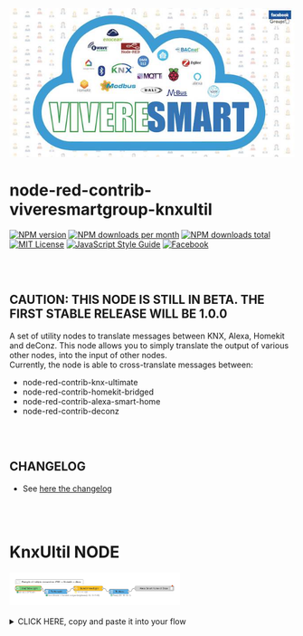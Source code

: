 
![GitHub Logo](/img/logo.jpg)

# node-red-contrib-viveresmartgroup-knxultil



[![NPM version][npm-version-image]][npm-url]
[![NPM downloads per month][npm-downloads-month-image]][npm-url]
[![NPM downloads total][npm-downloads-total-image]][npm-url]
[![MIT License][license-image]][license-url]
[![JavaScript Style Guide](https://img.shields.io/badge/code_style-standard-brightgreen.svg)](https://standardjs.com)
[![Facebook][facebook-image]][facebook-url]

<br/>
<br/>

## CAUTION: THIS NODE IS STILL IN BETA. THE FIRST STABLE RELEASE WILL BE 1.0.0

A set of utility nodes to translate messages between KNX, Alexa, Homekit and deConz.
This node allows you to simply translate the output of various other nodes, into the input of other nodes.<br/>
Currently, the node is able to cross-translate messages between:<br/>
- node-red-contrib-knx-ultimate
- node-red-contrib-homekit-bridged
- node-red-contrib-alexa-smart-home
- node-red-contrib-deconz

<br/>
<br/>

## CHANGELOG
* See <a href="https://github.com/vivereSmartGroup/node-red-contrib-viveresmartgroup-knxultil/blob/master/CHANGELOG.md">here the changelog</a>

<br/>
<br/>

# KnxUltil NODE

<img src='https://raw.githubusercontent.com/vivereSmartGroup/node-red-contrib-viveresmartgroup-knxultil/master/img/KnxUltil.png' width='60%'>

<br/>
<br/>

<details><summary>CLICK HERE, copy and paste it into your flow</summary>
<code>
[{"id":"b2416b2b.a48478","type":"homekit-service","z":"c517632.67ed5a","isParent":true,"bridge":"ef7aa308.cb9cd","parentService":"","name":"TableDimmedLight","serviceName":"Lightbulb","topic":"","filter":false,"manufacturer":"Default Manufacturer","model":"Default Model","serialNo":"Default Serial Number","characteristicProperties":"{}","x":490,"y":380,"wires":[["fb8bc0e0.ec7d38"]]},{"id":"fb8bc0e0.ec7d38","type":"KnxUltil","z":"c517632.67ed5a","name":"To Alexa","inputpayloadtype":"node-red-contrib-homekit-bridged","outputpayloadtype":"node-red-contrib-alexa-smart-home","devicetype":"brightness","topic":"result","x":680,"y":400,"wires":[["798ffdfa.e3c094"]]},{"id":"392ad139.eb2976","type":"KnxUltil","z":"c517632.67ed5a","name":"To Homekit","inputpayloadtype":"node-red-contrib-knx-ultimate","outputpayloadtype":"node-red-contrib-homekit-bridged","devicetype":"brightness","topic":"result","x":290,"y":400,"wires":[["b2416b2b.a48478"]]},{"id":"e1444271.7aeb18","type":"comment","z":"c517632.67ed5a","name":"Example of multiple conversions: KNX -> Homekit -> Alexa","info":"","x":250,"y":340,"wires":[]},{"id":"798ffdfa.e3c094","type":"alexa-smart-home-v3-state","z":"c517632.67ed5a","conf":"","device":"","x":900,"y":380,"wires":[]},{"id":"2f9b7e94.21daaa","type":"knxUltimate","z":"c517632.67ed5a","server":"b60c0d73.1c02b","topic":"0/1/2","outputtopic":"","dpt":"5.001","initialread":false,"notifyreadrequest":false,"notifyresponse":false,"notifywrite":true,"notifyreadrequestalsorespondtobus":false,"notifyreadrequestalsorespondtobusdefaultvalueifnotinitialized":"0","listenallga":false,"name":"Table Light","outputtype":"write","outputRBE":true,"inputRBE":false,"formatmultiplyvalue":1,"formatnegativevalue":"leave","formatdecimalsvalue":999,"passthrough":"no","x":120,"y":380,"wires":[["392ad139.eb2976"]]},{"id":"ef7aa308.cb9cd","type":"homekit-bridge","bridgeName":"Banana","pinCode":"111-11-122","port":"","allowInsecureRequest":false,"manufacturer":"Default Manufacturer","model":"Default Model","serialNo":"Default Serial Number","customMdnsConfig":false,"mdnsMulticast":true,"mdnsInterface":"","mdnsPort":"","mdnsIp":"","mdnsTtl":"","mdnsLoopback":true,"mdnsReuseAddr":true},{"id":"b60c0d73.1c02b","type":"knxUltimate-config","host":"224.0.23.12","port":"3671","physAddr":"15.15.22","suppressACKRequest":false,"csv":"","KNXEthInterface":"Auto","KNXEthInterfaceManuallyInput":"","statusDisplayLastUpdate":false,"statusDisplayDeviceNameWhenALL":false,"statusDisplayDataPoint":true,"stopETSImportIfNoDatapoint":"stop","loglevel":"error","name":"Multicast","localEchoInTunneling":true,"delaybetweentelegrams":"","delaybetweentelegramsfurtherdelayREAD":""}]
</code>
</details>


[license-image]: https://img.shields.io/badge/license-MIT-blue.svg
[license-url]: https://github.com/vivereSmartGroup/node-red-contrib-viveresmartgroup-knxultil/master/LICENSE
[npm-url]: https://npmjs.org/package/node-red-contrib-viveresmartgroup-knxultil
[npm-version-image]: https://img.shields.io/npm/v/node-red-contrib-viveresmartgroup-knxultil.svg
[npm-downloads-month-image]: https://img.shields.io/npm/dm/node-red-contrib-viveresmartgroup-knxultil.svg
[npm-downloads-total-image]: https://img.shields.io/npm/dt/node-red-contrib-viveresmartgroup-knxultil.svg
[facebook-image]: https://img.shields.io/badge/Visit%20us-Facebook-blue
[facebook-url]: https://www.facebook.com/groups/viveresmart